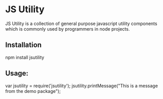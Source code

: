 # JS Utility
  JS Utility is a collection of general purpose javascript utility components which is commonly used by programmers in node projects.

## Installation
  npm install jsutility
	
## Usage:
  var jsutility = require('jsutility');
  jsutility.printMessage("This is a message from the demo package");

